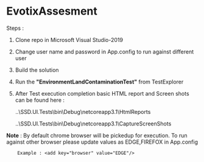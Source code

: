 # EvotixAssesment
Steps :
1. Clone repo in Microsoft Visual Studio-2019
2. Change user name and password in App.config to run against different user
3. Build the solution
4. Run the **"EnvironmentLandContaminationTest"** from TestExplorer
5. After Test execution completion basic HTML report and Screen shots can be found here :
  
     ..\SSD.UI.Tests\bin\Debug\netcoreapp3.1\HtmlReports
     
     ..\SSD.UI.Tests\bin\Debug\netcoreapp3.1\CaptureScreenShots
     
     

**Note** : By default chrome browser will be pickedup for execution. To run against other browser please update values as EDGE,FIREFOX in App.config
        
        Example : <add key="browser" value="EDGE"/>
        
     
  
  
